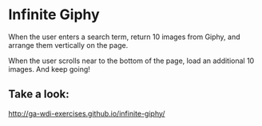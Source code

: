 # Infinite Giphy

When the user enters a search term, return 10 images from Giphy, and arrange them vertically on the page.

When the user scrolls near to the bottom of the page, load an additional 10 images. And keep going!

## Take a look:

http://ga-wdi-exercises.github.io/infinite-giphy/
